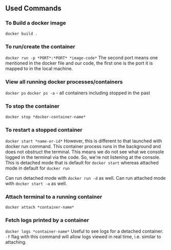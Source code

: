 ## Used Commands

### To Build a docker image
`docker build .`

### To run/create the container
`docker run -p *PORT*:*PORT* *image-code*`
The second port means one mentioned in the docker file and our code, the first one is the port it is mapped to in the local machine.

### View all running docker processes/containers
`docker ps`
`docker ps -a` - all containers including stopped in the past

### To stop the container
`docker stop *docker-container-name*`

### To restart a stopped container
`docker start *name-or-id*`
However, this is different to that launched with docker run command. This container process runs in the background and does not obstruct the terminal. This means we do not see what we console logged in the terminal via the code. So, we're not listening at the console. This is detached mode that is default for `docker start` whereas attached mode in default for `docker run`

Can run detached mode with `docker run -d` as well.
Can run attached mode with `docker start -a` as well.

### Attach terminal to a running container
`docker attach *container-name*`

### Fetch logs printed by a container
`docker logs *container-name*`
Useful to see logs for a detached container.
`-f` flag with this command will allow logs viewed in real time, i.e. similar to attaching.


